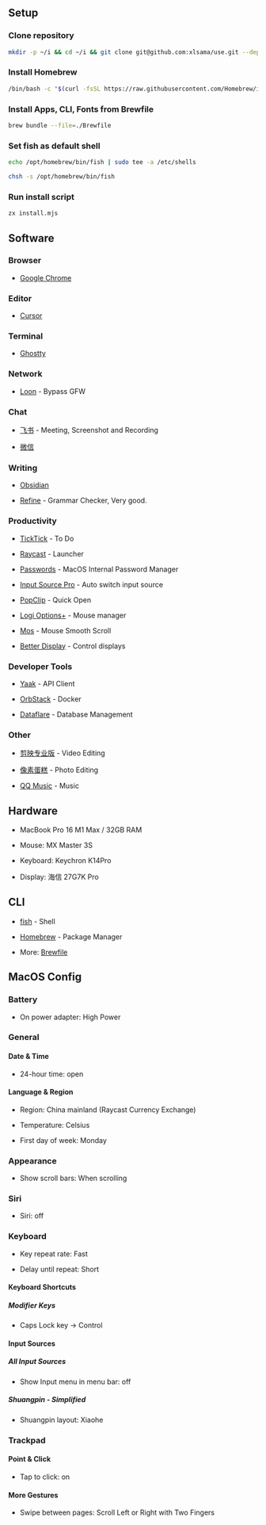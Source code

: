 ## Setup

### Clone repository

```bash
mkdir -p ~/i && cd ~/i && git clone git@github.com:xlsama/use.git --depth=1 && cd use
```

### Install Homebrew

```bash
/bin/bash -c "$(curl -fsSL https://raw.githubusercontent.com/Homebrew/install/HEAD/install.sh)"
```

### Install Apps, CLI, Fonts from Brewfile

```bash
brew bundle --file=./Brewfile
```

### Set fish as default shell

```bash
echo /opt/homebrew/bin/fish | sudo tee -a /etc/shells
```

```bash
chsh -s /opt/homebrew/bin/fish
```

### Run install script

```bash
zx install.mjs
```

## Software

### Browser

- [Google Chrome](https://www.google.com/chrome/)

### Editor

- [Cursor](https://cursor.com/home)

### Terminal

- [Ghostty](https://ghostty.org/)

### Network

- [Loon](https://github.com/Loon0x00/Loon4Mac) - Bypass GFW

### Chat

- [飞书](https://www.feishu.cn/) - Meeting, Screenshot and Recording

- [微信](https://weixin.qq.com/)

### Writing

- [Obsidian](https://obsidian.md/)

- [Refine](https://refine.sh/) - Grammar Checker, Very good.

### Productivity

- [TickTick](https://ticktick.com/) - To Do

- [Raycast](https://raycast.com) - Launcher

- [Passwords](https://apps.apple.com/us/app/passwords/id6473799789) - MacOS Internal Password Manager

- [Input Source Pro](https://inputsource.pro/) - Auto switch input source

- [PopClip](https://pilotmoon.com/popclip/) - Quick Open

- [Logi Options+](https://www.logitech.com/en-us/software/logi-options-plus.html) - Mouse manager

- [Mos](https://mos.caldis.me/) - Mouse Smooth Scroll

- [Better Display](https://github.com/waydabber/BetterDisplay) - Control displays

### Developer Tools

- [Yaak](https://yaak.app/) - API Client

- [OrbStack](https://orbstack.dev/) - Docker

- [Dataflare](https://dataflare.app/) - Database Management

### Other

- [剪映专业版](https://www.capcut.cn/) - Video Editing

- [像素蛋糕](https://www.pixcakeai.com/) - Photo Editing

- [QQ Music](https://y.qq.com/) - Music

## Hardware

- MacBook Pro 16 M1 Max / 32GB RAM

- Mouse: MX Master 3S

- Keyboard: Keychron K14Pro

- Display: 海信 27G7K Pro

## CLI

- [fish](https://fishshell.com/) - Shell

- [Homebrew](https://brew.sh/) - Package Manager

- More: [Brewfile](./Brewfile)

## MacOS Config

### Battery

- On power adapter: High Power

### General

#### Date & Time

- 24-hour time: open

#### Language & Region

- Region: China mainland (Raycast Currency Exchange)

- Temperature: Celsius

- First day of week: Monday

### Appearance

- Show scroll bars: When scrolling

### Siri

- Siri: off

### Keyboard

- Key repeat rate: Fast

- Delay until repeat: Short

#### Keyboard Shortcuts

##### Modifier Keys

- Caps Lock key -> Control

#### Input Sources

##### All Input Sources

- Show Input menu in menu bar: off

##### Shuangpin - Simplified

- Shuangpin layout: Xiaohe

### Trackpad

#### Point & Click

- Tap to click: on

#### More Gestures

- Swipe between pages: Scroll Left or Right with Two Fingers
